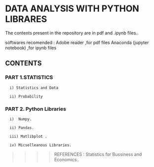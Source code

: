 #        DATA ANALYSIS WITH PYTHON LIBRARES

The contents present in the repository  are in pdf and .ipynb files.. 

softwares recomended : 
Adobe reader ,for pdf files
Anaconda (jupyter notebook)  ,for  ipynb files  



## CONTENTS
       
      
### PART 1.STATISTICS
      
      i) Statistics and Data 
      
      ii) Probability
	
### PART 2. Python Libraries
      
      i)  Numpy.
      
      ii) Pandas.
      
      iii) Matlibplot .
      
      iv) Micselleanous Libraries.
	   










>>>>REFERENCES :  Statistics for Bussiness and Economics..

